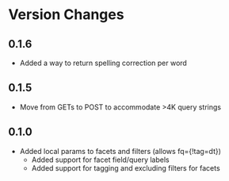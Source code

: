 Version Changes
===============
0.1.6
-----
* Added a way to return spelling correction per word

0.1.5
------

* Move from GETs to POST to accommodate >4K query strings

0.1.0
-----
* Added local params to facets and filters (allows fq={!tag=dt})
	* Added support for facet field/query labels
	* Added support for tagging and excluding filters for facets
